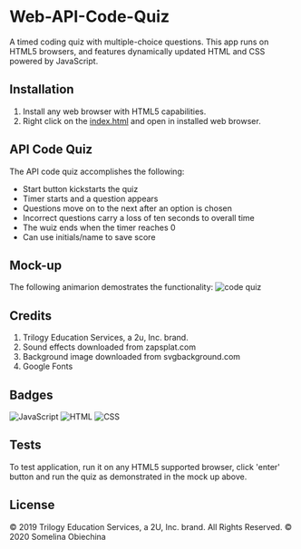 # Web-API-Code-Quiz

A timed coding quiz with multiple-choice questions. This app runs on HTML5 browsers, and features dynamically updated HTML and CSS powered by JavaScript. 

## Installation 

1. Install any web browser with HTML5 capabilities.
2. Right click on the [index.html](./index.html) and open in installed web browser. 

## API Code Quiz 

The API code quiz accomplishes the following: 

- Start button kickstarts the quiz
- Timer starts and a question appears
- Questions move on to the next after an option is chosen 
- Incorrect questions carry a loss of ten seconds to overall time 
- The wuiz ends when the timer reaches 0 
- Can use initials/name to save score 

## Mock-up 

The following animarion demostrates the functionality: 
![code quiz](./Code_Quiz_Demo.gif)

## Credits 

1. Trilogy Education Services, a 2u, Inc. brand. 
2. Sound effects downloaded from zapsplat.com 
3. Background image downloaded from svgbackground.com 
4. Google Fonts 


## Badges 

![JavaScript](https://img.shields.io/badge/JavaScript-30.1%25-yellow)
![HTML](https://img.shields.io/badge/HTML-47.8%25-red)
![CSS](https://img.shields.io/badge/CSS-22.1%25-blue)


## Tests 

To test application, run it on any HTML5 supported browser, click 'enter' button and run the quiz as demonstrated in the mock up above.


## License 

© 2019 Trilogy Education Services, a 2U, Inc. brand. All Rights Reserved.
© 2020 Somelina Obiechina 



